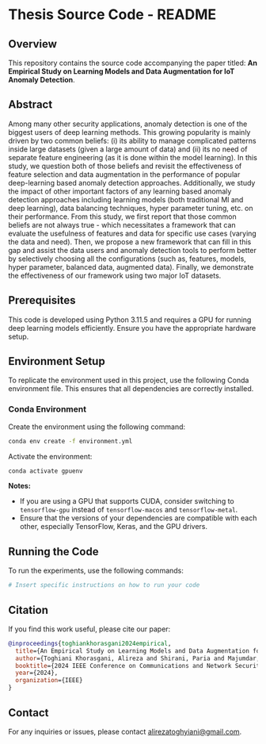 
# Thesis Source Code - README

## Overview
This repository contains the source code accompanying the paper titled: **An Empirical Study on Learning Models and Data Augmentation for IoT Anomaly Detection**.

## Abstract
Among many other security applications, anomaly detection is one of the biggest users of deep learning methods.
This growing popularity is mainly driven by two common beliefs: (i) its ability to manage complicated patterns inside large datasets (given a large amount of data) and (ii) its no need of separate feature engineering (as it is done within the model learning). In this study, we question both of those beliefs and revisit the effectiveness of feature selection and data augmentation in the performance of popular deep-learning based anomaly detection approaches. Additionally, we study the impact of other important factors of any learning based anomaly detection approaches including learning models (both traditional Ml and deep learning), data balancing techniques, hyper parameter tuning, etc. on their performance. From this study, we first report that those common beliefs are not always true - which necessitates a framework that can evaluate the usefulness of features and data for specific use cases (varying the data and need). Then, we propose a new framework that can fill in this gap and assist the data users and anomaly detection tools to perform better by selectively choosing all the configurations (such as, features, models, hyper parameter, balanced data, augmented data). Finally, we demonstrate the effectiveness of our framework using two major IoT datasets.

## Prerequisites
This code is developed using Python 3.11.5 and requires a GPU for running deep learning models efficiently. Ensure you have the appropriate hardware setup.

## Environment Setup
To replicate the environment used in this project, use the following Conda environment file. This ensures that all dependencies are correctly installed.

### Conda Environment
Create the environment using the following command:

```bash
conda env create -f environment.yml
```

Activate the environment:

```bash
conda activate gpuenv
```

**Notes:**
- If you are using a GPU that supports CUDA, consider switching to `tensorflow-gpu` instead of `tensorflow-macos` and `tensorflow-metal`.
- Ensure that the versions of your dependencies are compatible with each other, especially TensorFlow, Keras, and the GPU drivers.

## Running the Code
To run the experiments, use the following commands:

```bash
# Insert specific instructions on how to run your code
```

## Citation
If you find this work useful, please cite our paper:

```bibtex
@inproceedings{toghiankhorasgani2024empirical,
  title={An Empirical Study on Learning Models and Data Augmentation for IoT Anomaly Detection},
  author={Toghiani Khorasgani, Alireza and Shirani, Paria and Majumdar, Suryadipta},
  booktitle={2024 IEEE Conference on Communications and Network Security (CNS)},
  year={2024},
  organization={IEEE}
}
```

## Contact
For any inquiries or issues, please contact alirezatoghyiani@gmail.com.
